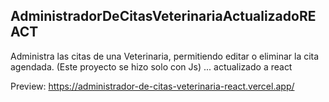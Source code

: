 ## AdministradorDeCitasVeterinariaActualizadoREACT

Administra las citas de una Veterinaria, permitiendo editar o eliminar la cita agendada.
(Este proyecto se hizo solo con Js) ... actualizado a react

Preview: https://administrador-de-citas-veterinaria-react.vercel.app/